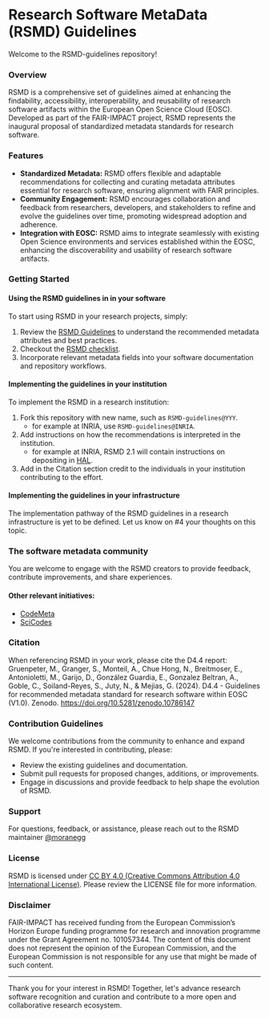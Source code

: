 # Research Software MetaData (RSMD) Guidelines

Welcome to the RSMD-guidelines repository!

### Overview
RSMD is a comprehensive set of guidelines aimed at enhancing the findability, accessibility, interoperability, and reusability of research software artifacts within the European Open Science Cloud (EOSC). Developed as part of the FAIR-IMPACT project, RSMD represents the inaugural proposal of standardized metadata standards for research software.

### Features
- **Standardized Metadata:** RSMD offers flexible and adaptable recommendations for collecting and curating metadata attributes essential for research software, ensuring alignment with FAIR principles.
- **Community Engagement:** RSMD encourages collaboration and feedback from researchers, developers, and stakeholders to refine and evolve the guidelines over time, promoting widespread adoption and adherence.
- **Integration with EOSC:** RSMD aims to integrate seamlessly with existing Open Science environments and services established within the EOSC, enhancing the discoverability and usability of research software artifacts.

### Getting Started
#### Using the RSMD guidelines in in your software
To start using RSMD in your research projects, simply:
1. Review the [RSMD Guidelines](https://fair-impact.github.io/RSMD-guidelines/) to understand the recommended metadata attributes and best practices.
2. Checkout the [RSMD checklist](https://fair-impact.github.io/RSMD-guidelines/8.rsmd_checklist/).
3. Incorporate relevant metadata fields into your software documentation and repository workflows.

#### Implementing the guidelines in your institution
To implement the RSMD in a research institution:
1. Fork this repository with new name, such as `RSMD-guidelines@YYY`.
   - for example at INRIA, use `RSMD-guidelines@INRIA`.
2. Add instructions on how the recommendations is interpreted in the institution.
   - for example at INRIA, RSMD 2.1 will contain instructions on depositing in [HAL](https://hal.science/).
3. Add in the Citation section credit to the individuals in your institution contributing to the effort.

#### Implementing the guidelines in your infrastructure
The implementation pathway of the RSMD guidelines in a research infrastructure is yet to be defined.
Let us know on #4 your thoughts on this topic.

### The software metadata community 
You are welcome to engage with the RSMD creators to provide feedback, contribute improvements, and share experiences.

#### Other relevant initiatives:
- [CodeMeta](https://github.com/codemeta/codemeta)
- [SciCodes](https://scicodes.net/)

### Citation
When referencing RSMD in your work, please cite the D4.4 report:
Gruenpeter, M., Granger, S., Monteil, A., Chue Hong, N., Breitmoser, E., Antonioletti, M., Garijo, D., González Guardia, E., Gonzalez Beltran, A., Goble, C., Soiland-Reyes, S., Juty, N., & Mejias, G. (2024). D4.4 - Guidelines for recommended metadata standard for research software within EOSC (V1.0). Zenodo. https://doi.org/10.5281/zenodo.10786147

### Contribution Guidelines
We welcome contributions from the community to enhance and expand RSMD. If you're interested in contributing, please:
- Review the existing guidelines and documentation.
- Submit pull requests for proposed changes, additions, or improvements.
- Engage in discussions and provide feedback to help shape the evolution of RSMD.

### Support
For questions, feedback, or assistance, please reach out to the RSMD maintainer [@moranegg](https://github.com/moranegg)

### License
RSMD is licensed under [CC BY 4.0 (Creative Commons Attribution 4.0 International License)](https://creativecommons.org/licenses/by/4.0/). Please review the LICENSE file for more information.

### Disclaimer
FAIR-IMPACT has received funding from the European Commission’s Horizon Europe funding programme for research and innovation programme under the Grant Agreement no. 101057344. The content of this document does not represent the opinion of the European Commission, and the European Commission is not responsible for any use that might be made of such content.

--- 

Thank you for your interest in RSMD! Together, let's advance research software recognition and curation and contribute to a more open and collaborative research ecosystem.
